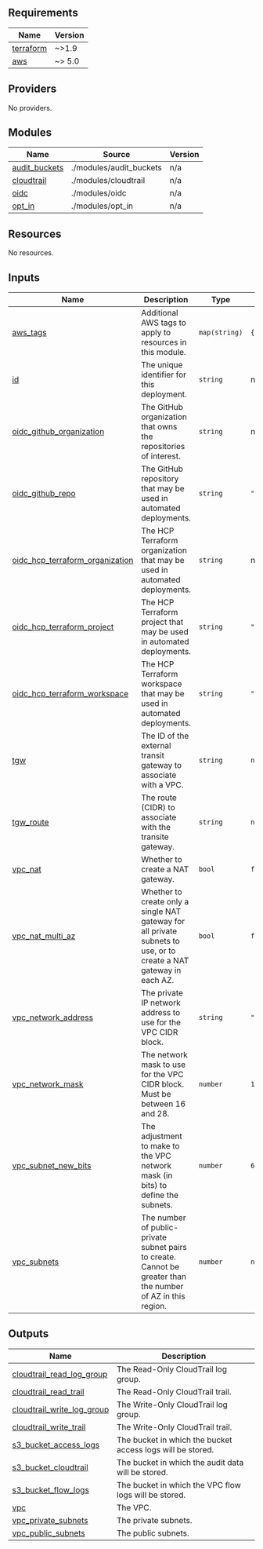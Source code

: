 <!-- BEGIN_TF_DOCS -->
## Requirements

| Name | Version |
|------|---------|
| <a name="requirement_terraform"></a> [terraform](#requirement\_terraform) | ~>1.9 |
| <a name="requirement_aws"></a> [aws](#requirement\_aws) | ~> 5.0 |

## Providers

No providers.

## Modules

| Name | Source | Version |
|------|--------|---------|
| <a name="module_audit_buckets"></a> [audit\_buckets](#module\_audit\_buckets) | ./modules/audit_buckets | n/a |
| <a name="module_cloudtrail"></a> [cloudtrail](#module\_cloudtrail) | ./modules/cloudtrail | n/a |
| <a name="module_oidc"></a> [oidc](#module\_oidc) | ./modules/oidc | n/a |
| <a name="module_opt_in"></a> [opt\_in](#module\_opt\_in) | ./modules/opt_in | n/a |

## Resources

No resources.

## Inputs

| Name | Description | Type | Default | Required |
|------|-------------|------|---------|:--------:|
| <a name="input_aws_tags"></a> [aws\_tags](#input\_aws\_tags) | Additional AWS tags to apply to resources in this module. | `map(string)` | `{}` | no |
| <a name="input_id"></a> [id](#input\_id) | The unique identifier for this deployment. | `string` | n/a | yes |
| <a name="input_oidc_github_organization"></a> [oidc\_github\_organization](#input\_oidc\_github\_organization) | The GitHub organization that owns the repositories of interest. | `string` | n/a | yes |
| <a name="input_oidc_github_repo"></a> [oidc\_github\_repo](#input\_oidc\_github\_repo) | The GitHub repository that may be used in automated deployments. | `string` | `"*"` | no |
| <a name="input_oidc_hcp_terraform_organization"></a> [oidc\_hcp\_terraform\_organization](#input\_oidc\_hcp\_terraform\_organization) | The HCP Terraform organization that may be used in automated deployments. | `string` | n/a | yes |
| <a name="input_oidc_hcp_terraform_project"></a> [oidc\_hcp\_terraform\_project](#input\_oidc\_hcp\_terraform\_project) | The HCP Terraform project that may be used in automated deployments. | `string` | `"*"` | no |
| <a name="input_oidc_hcp_terraform_workspace"></a> [oidc\_hcp\_terraform\_workspace](#input\_oidc\_hcp\_terraform\_workspace) | The HCP Terraform workspace that may be used in automated deployments. | `string` | `"*"` | no |
| <a name="input_tgw"></a> [tgw](#input\_tgw) | The ID of the external transit gateway to associate with a VPC. | `string` | `null` | no |
| <a name="input_tgw_route"></a> [tgw\_route](#input\_tgw\_route) | The route (CIDR) to associate with the transite gateway. | `string` | `null` | no |
| <a name="input_vpc_nat"></a> [vpc\_nat](#input\_vpc\_nat) | Whether to create a NAT gateway. | `bool` | `false` | no |
| <a name="input_vpc_nat_multi_az"></a> [vpc\_nat\_multi\_az](#input\_vpc\_nat\_multi\_az) | Whether to create only a single NAT gateway for all private subnets to use, or to create a NAT gateway in each AZ. | `bool` | `false` | no |
| <a name="input_vpc_network_address"></a> [vpc\_network\_address](#input\_vpc\_network\_address) | The private IP network address to use for the VPC CIDR block. | `string` | `"10.0.0.0"` | no |
| <a name="input_vpc_network_mask"></a> [vpc\_network\_mask](#input\_vpc\_network\_mask) | The network mask to use for the VPC CIDR block. Must be between 16 and 28. | `number` | `16` | no |
| <a name="input_vpc_subnet_new_bits"></a> [vpc\_subnet\_new\_bits](#input\_vpc\_subnet\_new\_bits) | The adjustment to make to the VPC network mask (in bits) to define the subnets. | `number` | `6` | no |
| <a name="input_vpc_subnets"></a> [vpc\_subnets](#input\_vpc\_subnets) | The number of public-private subnet pairs to create. Cannot be greater than the number of AZ in this region. | `number` | `null` | no |

## Outputs

| Name | Description |
|------|-------------|
| <a name="output_cloudtrail_read_log_group"></a> [cloudtrail\_read\_log\_group](#output\_cloudtrail\_read\_log\_group) | The Read-Only CloudTrail log group. |
| <a name="output_cloudtrail_read_trail"></a> [cloudtrail\_read\_trail](#output\_cloudtrail\_read\_trail) | The Read-Only CloudTrail trail. |
| <a name="output_cloudtrail_write_log_group"></a> [cloudtrail\_write\_log\_group](#output\_cloudtrail\_write\_log\_group) | The Write-Only CloudTrail log group. |
| <a name="output_cloudtrail_write_trail"></a> [cloudtrail\_write\_trail](#output\_cloudtrail\_write\_trail) | The Write-Only CloudTrail trail. |
| <a name="output_s3_bucket_access_logs"></a> [s3\_bucket\_access\_logs](#output\_s3\_bucket\_access\_logs) | The bucket in which the bucket access logs will be stored. |
| <a name="output_s3_bucket_cloudtrail"></a> [s3\_bucket\_cloudtrail](#output\_s3\_bucket\_cloudtrail) | The bucket in which the audit data will be stored. |
| <a name="output_s3_bucket_flow_logs"></a> [s3\_bucket\_flow\_logs](#output\_s3\_bucket\_flow\_logs) | The bucket in which the VPC flow logs will be stored. |
| <a name="output_vpc"></a> [vpc](#output\_vpc) | The VPC. |
| <a name="output_vpc_private_subnets"></a> [vpc\_private\_subnets](#output\_vpc\_private\_subnets) | The private subnets. |
| <a name="output_vpc_public_subnets"></a> [vpc\_public\_subnets](#output\_vpc\_public\_subnets) | The public subnets. |
<!-- END_TF_DOCS -->